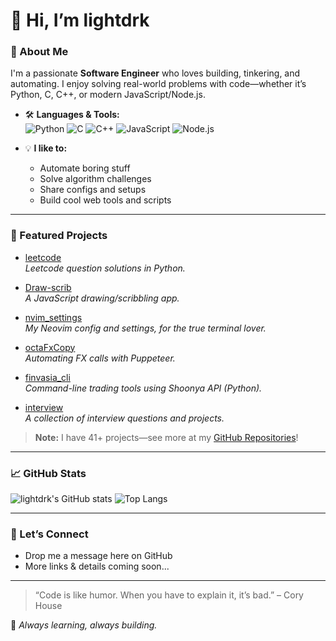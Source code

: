 # 👋 Hi, I’m lightdrk

### 🚀 About Me
I'm a passionate **Software Engineer** who loves building, tinkering, and automating. I enjoy solving real-world problems with code—whether it’s Python, C, C++, or modern JavaScript/Node.js.

- 🛠️ **Languages & Tools:**  
  ![Python](https://img.shields.io/badge/-Python-3776AB?style=flat-square&logo=python&logoColor=white)
  ![C](https://img.shields.io/badge/-C-00599C?style=flat-square&logo=c&logoColor=white)
  ![C++](https://img.shields.io/badge/-C++-00599C?style=flat-square&logo=cplusplus&logoColor=white)
  ![JavaScript](https://img.shields.io/badge/-JavaScript-F7DF1E?style=flat-square&logo=javascript&logoColor=black)
  ![Node.js](https://img.shields.io/badge/-Node.js-339933?style=flat-square&logo=node-dot-js&logoColor=white)

- 💡 **I like to:**  
  - Automate boring stuff
  - Solve algorithm challenges
  - Share configs and setups
  - Build cool web tools and scripts

---

### 🌟 Featured Projects

- [leetcode](https://github.com/lightdrk/leetcode)  
  *Leetcode question solutions in Python.*

- [Draw-scrib](https://github.com/lightdrk/Draw-scrib)  
  *A JavaScript drawing/scribbling app.*

- [nvim_settings](https://github.com/lightdrk/nvim_settings)  
  *My Neovim config and settings, for the true terminal lover.*

- [octaFxCopy](https://github.com/lightdrk/octaFxCopy)  
  *Automating FX calls with Puppeteer.*

- [finvasia_cli](https://github.com/lightdrk/finvasia_cli)  
  *Command-line trading tools using Shoonya API (Python).*

- [interview](https://github.com/lightdrk/interview)  
  *A collection of interview questions and projects.*

> **Note:** I have 41+ projects—see more at my [GitHub Repositories](https://github.com/lightdrk?tab=repositories)!

---

### 📈 GitHub Stats

![lightdrk's GitHub stats](https://github-readme-stats.vercel.app/api?username=lightdrk&show_icons=true&theme=tokyonight&count_private=true)
![Top Langs](https://github-readme-stats.vercel.app/api/top-langs/?username=lightdrk&layout=compact&theme=tokyonight)

---

### 🤝 Let’s Connect

- Drop me a message here on GitHub  
- More links & details coming soon...

---

> “Code is like humor. When you have to explain it, it’s bad.” – Cory House

🌱 *Always learning, always building.*
